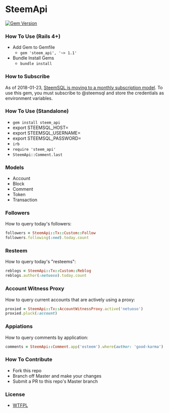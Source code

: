 # SteemApi

[![Gem Version](https://badge.fury.io/rb/steem_api.svg)](https://badge.fury.io/rb/steem_api)

### How To Use (Rails 4+)
- Add Gem to Gemfile
	*	`gem 'steem_api', '~> 1.1'`
- Bundle Install Gems
	* `bundle install`
  
### How to Subscribe

As of 2018-01-23, [SteemSQL is moving to a monthly subscription model](https://steemit.com/steemsql/@arcange/steemsql-is-moving-to-a-monthly-subscription-model).  To use this gem, you must subscribe to @steemsql and store the credentials as environment variables.

### How To Use (Standalone)
- `gem install steem_api`
- export STEEMSQL_HOST=<your steemsql host>
- export STEEMSQL_USERNAME=<your steemsql username>
- export STEEMSQL_PASSWORD=<your steemsql password>
- `irb`
- `require 'steem_api'`
- `SteemApi::Comment.last`

### Models
- Account
- Block
- Comment
- Token
- Transaction

### Followers

How to query today's followers:

```ruby
followers = SteemApi::Tx::Custom::Follow
followers.following(:ned).today.count
```

### Resteem

How to query today's "resteems":

```ruby
reblogs = SteemApi::Tx::Custom::Reblog
reblogs.author(:netuoso).today.count
```

### Account Witness Proxy

How to query current accounts that are actively using a proxy:

```ruby
proxied = SteemApi::Tx::AccountWitnessProxy.active('netuoso')
proxied.pluck(:account)
```

### Appiations

How to query comments by application:

```ruby
comments = SteemApi::Comment.app('esteem').where(author: 'good-karma')
```

### How To Contribute
- Fork this repo
- Branch off Master and make your changes
- Submit a PR to this repo's Master branch

### License
- [WTFPL](LICENSE.txt)

